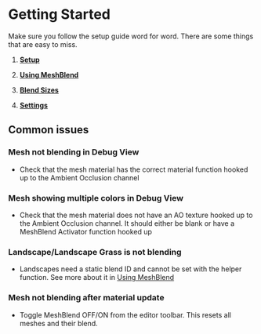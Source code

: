 # Getting Started

Make sure you follow the setup guide word for word. There are some things that are easy to miss.

1. **[Setup](<Setup.md>)**

2. **[Using MeshBlend](<Using MeshBlend/index.md>)**

3. **[Blend Sizes](<Using MeshBlend/Blend Sizes.md>)**

4. **[Settings](<Settings.md>)**

## Common issues

### Mesh not blending in Debug View

- Check that the mesh material has the correct material function hooked up to the Ambient Occlusion channel

### Mesh showing multiple colors in Debug View

- Check that the mesh material does not have an AO texture hooked up to the Ambient Occlusion channel. It should either be blank or have a MeshBlend Activator function hooked up

### Landscape/Landscape Grass is not blending

- Landscapes need a static blend ID and cannot be set with the helper function. See more about it in [Using MeshBlend](<Using MeshBlend/index.md>)

### Mesh not blending after material update

- Toggle MeshBlend OFF/ON from the editor toolbar. This resets all meshes and their blend.